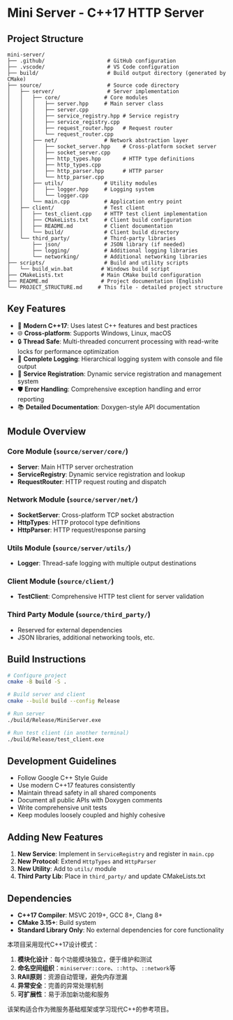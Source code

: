 # Mini Server - C++17 HTTP Server

## Project Structure

```
mini-server/
├── .github/                    # GitHub configuration
├── .vscode/                    # VS Code configuration  
├── build/                      # Build output directory (generated by CMake)
├── source/                     # Source code directory
│   ├── server/                 # Server implementation
│   │   ├── core/              # Core modules
│   │   │   ├── server.hpp     # Main server class
│   │   │   ├── server.cpp
│   │   │   ├── service_registry.hpp # Service registry
│   │   │   ├── service_registry.cpp
│   │   │   ├── request_router.hpp   # Request router
│   │   │   └── request_router.cpp
│   │   ├── net/               # Network abstraction layer
│   │   │   ├── socket_server.hpp    # Cross-platform socket server
│   │   │   ├── socket_server.cpp
│   │   │   ├── http_types.hpp       # HTTP type definitions
│   │   │   ├── http_types.cpp
│   │   │   ├── http_parser.hpp      # HTTP parser
│   │   │   └── http_parser.cpp
│   │   ├── utils/             # Utility modules
│   │   │   ├── logger.hpp     # Logging system
│   │   │   └── logger.cpp
│   │   └── main.cpp           # Application entry point
│   ├── client/                # Test client
│   │   ├── test_client.cpp    # HTTP test client implementation
│   │   ├── CMakeLists.txt     # Client build configuration
│   │   ├── README.md          # Client documentation
│   │   └── build/             # Client build directory
│   └── third_party/           # Third-party libraries
│       ├── json/              # JSON library (if needed)
│       ├── logging/           # Additional logging libraries
│       └── networking/        # Additional networking libraries
├── scripts/                   # Build and utility scripts
│   └── build_win.bat         # Windows build script
├── CMakeLists.txt            # Main CMake build configuration
├── README.md                 # Project documentation (English)
└── PROJECT_STRUCTURE.md     # This file - detailed project structure
```

## Key Features

- 🔧 **Modern C++17**: Uses latest C++ features and best practices
- 🌐 **Cross-platform**: Supports Windows, Linux, macOS
- 🔒 **Thread Safe**: Multi-threaded concurrent processing with read-write locks for performance optimization
- 📝 **Complete Logging**: Hierarchical logging system with console and file output
- 🎯 **Service Registration**: Dynamic service registration and management system
- 🛡️ **Error Handling**: Comprehensive exception handling and error reporting
- 📚 **Detailed Documentation**: Doxygen-style API documentation

## Module Overview

### Core Module (`source/server/core/`)
- **Server**: Main HTTP server orchestration
- **ServiceRegistry**: Dynamic service registration and lookup
- **RequestRouter**: HTTP request routing and dispatch

### Network Module (`source/server/net/`)
- **SocketServer**: Cross-platform TCP socket abstraction
- **HttpTypes**: HTTP protocol type definitions
- **HttpParser**: HTTP request/response parsing

### Utils Module (`source/server/utils/`)
- **Logger**: Thread-safe logging with multiple output destinations

### Client Module (`source/client/`)
- **TestClient**: Comprehensive HTTP test client for server validation

### Third Party Module (`source/third_party/`)
- Reserved for external dependencies
- JSON libraries, additional networking tools, etc.

## Build Instructions

```bash
# Configure project
cmake -B build -S .

# Build server and client
cmake --build build --config Release

# Run server
./build/Release/MiniServer.exe

# Run test client (in another terminal)
./build/Release/test_client.exe
```

## Development Guidelines

- Follow Google C++ Style Guide
- Use modern C++17 features consistently
- Maintain thread safety in all shared components
- Document all public APIs with Doxygen comments
- Write comprehensive unit tests
- Keep modules loosely coupled and highly cohesive

## Adding New Features

1. **New Service**: Implement in `ServiceRegistry` and register in `main.cpp`
2. **New Protocol**: Extend `HttpTypes` and `HttpParser`
3. **New Utility**: Add to `utils/` module
4. **Third Party Lib**: Place in `third_party/` and update CMakeLists.txt

## Dependencies

- **C++17 Compiler**: MSVC 2019+, GCC 8+, Clang 8+
- **CMake 3.15+**: Build system
- **Standard Library Only**: No external dependencies for core functionality

本项目采用现代C++17设计模式：

1. **模块化设计**：每个功能模块独立，便于维护和测试
2. **命名空间组织**：`miniserver::core`、`::http`、`::network`等
3. **RAII原则**：资源自动管理，避免内存泄漏
4. **异常安全**：完善的异常处理机制
5. **可扩展性**：易于添加新功能和服务

该架构适合作为微服务基础框架或学习现代C++的参考项目。
